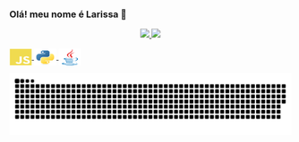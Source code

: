 ### Olá! meu nome é Larissa 👋
<div align="center">
<a href="https://github.com/larissie">
<img width="48%" src="https://github-readme-stats.vercel.app/api?username=larissie&show_icons=true&theme=cobalt&include_all_commits=true&count_private=true"/>
<img width="50%" src="https://github-readme-stats.vercel.app/api/top-langs/?username=larissie&layout=compact&langs_count=7&theme=cobalt"/>
</div>
<div style="display: inline_block"><br>
  <img align="center" alt="Js" height="30" width="40" src="https://raw.githubusercontent.com/devicons/devicon/master/icons/javascript/javascript-plain.svg">
  <img align="center" alt="Python" height="30" width="40" src="https://raw.githubusercontent.com/devicons/devicon/master/icons/python/python-original.svg">
  <img align="center" alt="Java" height="30" width="40" src="https://raw.githubusercontent.com/devicons/devicon/master/icons/java/java-original.svg">
  
  
  ![Snake animation](https://github.com/larissie/larissie/blob/output/github-contribution-grid-snake.svg)

  
          
